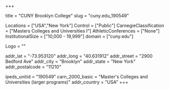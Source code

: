 
+++

title = "CUNY Brooklyn College"
slug = "cuny.edu_190549"

Locations = ["USA","New York"]
Control = ["Public"]
CarnegieClassification = ["Masters Colleges and Universities I"]
AthleticConferences = ["None"]
InstitutionalSize = ["10,000 - 19,999"]
domain = ["cuny.edu"]

Logo = ""

addr_lat = "-73.953120"
addr_long = "40.631912"
addr_street = "2900 Bedford Ave"
addr_city = "Brooklyn"
addr_state = "New York"
addr_postalcode = "11210"

ipeds_unitid = "190549"
carn_2000_basic = "Master's Colleges and Universities (larger programs)"
addr_country = "USA"
+++
    
